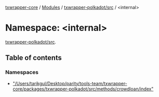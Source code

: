 [txwrapper-core](../README.md) / [Modules](../modules.md) / [txwrapper-polkadot/src](txwrapper_polkadot_src.md) / <internal\>

# Namespace: <internal\>

[txwrapper-polkadot/src](txwrapper_polkadot_src.md).<internal>

## Table of contents

### Namespaces

- [&quot;/Users/tarikgul/Desktop/parity/tools-team/txwrapper-core/packages/txwrapper-polkadot/src/methods/crowdloan/index&quot;](txwrapper_polkadot_src._internal_.__Users_tarikgul_Desktop_parity_tools_team_txwrapper_core_packages_txwrapper_polkadot_src_methods_crowdloan_index_.md)
